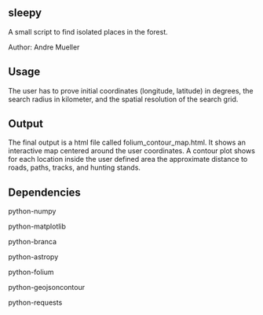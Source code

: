 sleepy
------

A small script to find isolated places in the forest.

Author: Andre Mueller

Usage
-----

The user has to prove initial coordinates (longitude, latitude) in degrees, the search radius in kilometer, and the 
spatial resolution of the search grid.

Output
------

The final output is a html file called folium_contour_map.html. It shows an interactive map centered around the user
coordinates. A contour plot shows for each location inside the user defined area the approximate distance to roads, 
paths, tracks, and hunting stands.


Dependencies
------------

python-numpy

python-matplotlib

python-branca

python-astropy

python-folium

python-geojsoncontour

python-requests

